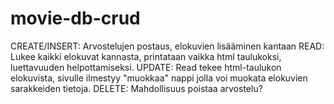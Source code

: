 # movie-db-crud

CREATE/INSERT: Arvostelujen postaus, elokuvien lisääminen kantaan
READ: Lukee kaikki elokuvat kannasta, printataan vaikka html taulukoksi, luettavuuden helpottamiseksi.
UPDATE: Read tekee html-taulukon elokuvista, sivulle ilmestyy "muokkaa" nappi jolla voi muokata elokuvien sarakkeiden tietoja.
DELETE: Mahdollisuus poistaa arvostelu?

